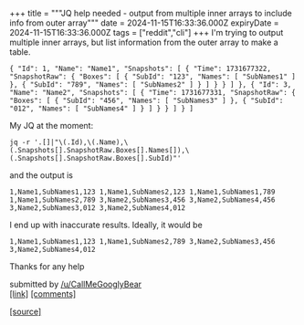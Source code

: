 +++
title = """JQ help needed - output from multiple inner arrays to include info from outer array"""
date = 2024-11-15T16:33:36.000Z
expiryDate = 2024-11-15T16:33:36.000Z
tags = ["reddit","cli"]
+++
I'm trying to output multiple inner arrays, but list information from the outer array to make a table.

    { "Id": 1, "Name": "Name1", "Snapshots": [ { "Time": 1731677322, "SnapshotRaw": { "Boxes": [ { "SubId": "123", "Names": [ "SubNames1" ] }, { "SubId": "789", "Names": [ "SubNames2" ] } ] } } ] }, { "Id": 3, "Name": "Name2", "Snapshots": [ { "Time": 1731677331, "SnapshotRaw": { "Boxes": [ { "SubId": "456", "Names": [ "SubNames3" ] }, { "SubId": "012", "Names": [ "SubNames4" ] } ] } } ] } ] 

My JQ at the moment:

    jq -r '.[]|"\(.Id),\(.Name),\(.Snapshots[].SnapshotRaw.Boxes[].Names[]),\(.Snapshots[].SnapshotRaw.Boxes[].SubId)"' 

and the output is

    1,Name1,SubNames1,123 1,Name1,SubNames2,123 1,Name1,SubNames1,789 1,Name1,SubNames2,789 3,Name2,SubNames3,456 3,Name2,SubNames4,456 3,Name2,SubNames3,012 3,Name2,SubNames4,012 

I end up with inaccurate results. Ideally, it would be

    1,Name1,SubNames1,123 1,Name1,SubNames2,789 3,Name2,SubNames3,456 3,Name2,SubNames4,012 

Thanks for any help

submitted by [/u/CallMeGooglyBear](https://www.reddit.com/user/CallMeGooglyBear)  
[\[link\]](https://www.reddit.com/r/commandline/comments/1gs0d8n/jq_help_needed_output_from_multiple_inner_arrays/) [\[comments\]](https://www.reddit.com/r/commandline/comments/1gs0d8n/jq_help_needed_output_from_multiple_inner_arrays/)

[[source]](https://www.reddit.com/r/commandline/comments/1gs0d8n/jq_help_needed_output_from_multiple_inner_arrays/)

